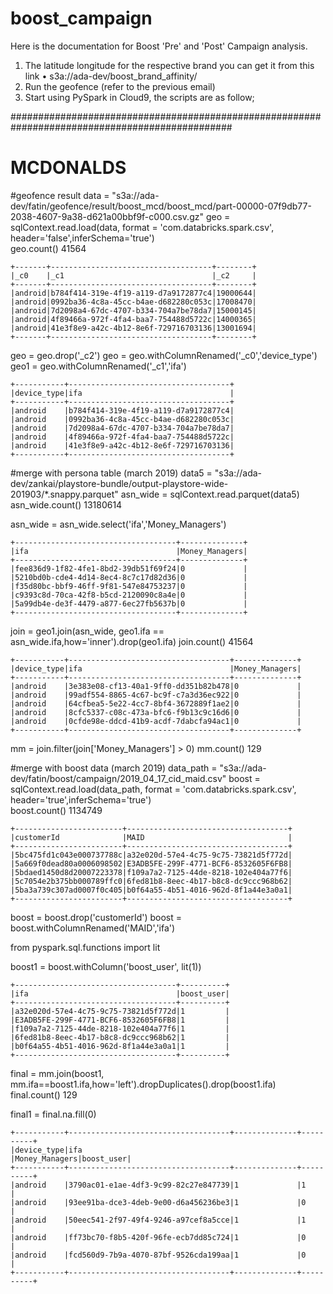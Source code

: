# boost_campaign
Here is the documentation for Boost 'Pre' and 'Post' Campaign analysis.

1.	The latitude longitude for the respective brand you can get it from this link
•	s3a://ada-dev/boost_brand_affinity/
2.	Run the geofence (refer to the previous email)
3.	Start using PySpark in Cloud9, the scripts are as follow;


################################################################################################
# MCDONALDS

#geofence result 
data = "s3a://ada-dev/fatin/geofence/result/boost_mcd/boost_mcd/part-00000-07f9db77-2038-4607-9a38-d621a00bbf9f-c000.csv.gz"
geo = sqlContext.read.load(data, format = 'com.databricks.spark.csv', header='false',inferSchema='true')  
geo.count()
41564
```text
+-------+------------------------------------+--------+
|_c0    |_c1                                 |_c2     |
+-------+------------------------------------+--------+
|android|b784f414-319e-4f19-a119-d7a9172877c4|19000644|
|android|0992ba36-4c8a-45cc-b4ae-d682280c053c|17008470|
|android|7d2098a4-67dc-4707-b334-704a7be78da7|15000145|
|android|4f89466a-972f-4fa4-baa7-754488d5722c|14000365|
|android|41e3f8e9-a42c-4b12-8e6f-729716703136|13001694|
+-------+------------------------------------+--------+
```
geo = geo.drop('_c2')
geo = geo.withColumnRenamed('_c0','device_type')
geo1 = geo.withColumnRenamed('_c1','ifa')
```text
+-----------+------------------------------------+
|device_type|ifa                                 |
+-----------+------------------------------------+
|android    |b784f414-319e-4f19-a119-d7a9172877c4|
|android    |0992ba36-4c8a-45cc-b4ae-d682280c053c|
|android    |7d2098a4-67dc-4707-b334-704a7be78da7|
|android    |4f89466a-972f-4fa4-baa7-754488d5722c|
|android    |41e3f8e9-a42c-4b12-8e6f-729716703136|
+-----------+------------------------------------+
```
#merge with persona table (march 2019)
data5 = "s3a://ada-dev/zankai/playstore-bundle/output-playstore-wide-201903/*.snappy.parquet"
asn_wide = sqlContext.read.parquet(data5)
asn_wide.count()
13180614 

asn_wide = asn_wide.select('ifa','Money_Managers')
```text
+------------------------------------+--------------+                           
|ifa                                 |Money_Managers|
+------------------------------------+--------------+
|fee836d9-1f82-4fe1-8bd2-39db51f69f24|0             |
|5210bd0b-cde4-4d14-8ec4-8c7c17d82d36|0             |
|f35d80bc-bbf9-46ff-9f81-547e84753237|0             |
|c9393c8d-70ca-42f8-b5cd-2120090c8a4e|0             |
|5a99db4e-de3f-4479-a877-6ec27fb5637b|0             |
+------------------------------------+--------------+
```
join = geo1.join(asn_wide, geo1.ifa == asn_wide.ifa,how='inner').drop(geo1.ifa)
join.count()
41564
```text
+-----------+------------------------------------+--------------+               
|device_type|ifa                                 |Money_Managers|
+-----------+------------------------------------+--------------+
|android    |3e383e08-cf13-40a1-9ff0-dd351b82b478|0             |
|android    |99adf554-8865-4c67-bc9f-c7a3d36ec922|0             |
|android    |64cfbea5-5e22-4cc7-8bf4-3672889f1ae2|0             |
|android    |8cfc5337-c08c-473a-bfc6-f9b13c9c16d6|0             |
|android    |0cfde98e-ddcd-41b9-acdf-7dabcfa94ac1|0             |
+-----------+------------------------------------+--------------+
```
mm = join.filter(join['Money_Managers'] > 0)
mm.count()
129

#merge with boost data (march 2019)
data_path = "s3a://ada-dev/fatin/boost/campaign/2019_04_17_cid_maid.csv"
boost = sqlContext.read.load(data_path, format = 'com.databricks.spark.csv', header='true',inferSchema='true')  
boost.count()
1134749
```text
+------------------------+------------------------------------+
|customerId              |MAID                                |
+------------------------+------------------------------------+
|5bc475fd1c043e000737788c|a32e020d-57e4-4c75-9c75-73821d5f772d|
|5a669f0dead80a0006098502|E3ADB5FE-299F-4771-BCF6-8532605F6FB8|
|5bdaed1450d8d20007223378|f109a7a2-7125-44de-8218-102e404a77f6|
|5c7054e2b375bb000789ffc0|6fed81b8-8eec-4b17-b8c8-dc9ccc968b62|
|5ba3a739c307ad0007f0c405|b0f64a55-4b51-4016-962d-8f1a44e3a0a1|
+------------------------+------------------------------------+
```
boost = boost.drop('customerId')
boost = boost.withColumnRenamed('MAID','ifa')

from pyspark.sql.functions import lit

boost1 = boost.withColumn('boost_user', lit(1))
```text
+------------------------------------+----------+
|ifa                                 |boost_user|
+------------------------------------+----------+
|a32e020d-57e4-4c75-9c75-73821d5f772d|1         |
|E3ADB5FE-299F-4771-BCF6-8532605F6FB8|1         |
|f109a7a2-7125-44de-8218-102e404a77f6|1         |
|6fed81b8-8eec-4b17-b8c8-dc9ccc968b62|1         |
|b0f64a55-4b51-4016-962d-8f1a44e3a0a1|1         |
+------------------------------------+----------+
```
final = mm.join(boost1, mm.ifa==boost1.ifa,how='left').dropDuplicates().drop(boost1.ifa)
final.count()
129 

final1 = final.na.fill(0)                                                           
```text
+-----------+------------------------------------+--------------+----------+    
|device_type|ifa                                 |Money_Managers|boost_user|
+-----------+------------------------------------+--------------+----------+
|android    |3790ac01-e1ae-4df3-9c99-82c27e847739|1             |1         |
|android    |93ee91ba-dce3-4deb-9e00-d6a456236be3|1             |0         |
|android    |50eec541-2f97-49f4-9246-a97cef8a5cce|1             |1         |
|android    |ff73bc70-f8b5-420f-96fe-ecb7dd85c724|1             |0         |
|android    |fcd560d9-7b9a-4070-87bf-9526cda199aa|1             |0         |
+-----------+------------------------------------+--------------+----------+
```
